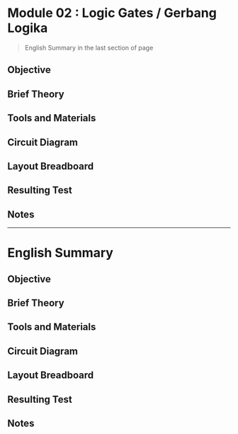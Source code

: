 # Module 02 : Logic Gates / Gerbang Logika
>English Summary in the last section of page

## Objective

## Brief Theory

## Tools and Materials

## Circuit Diagram

## Layout Breadboard

## Resulting Test

## Notes

---
# English Summary

## Objective

## Brief Theory

## Tools and Materials

## Circuit Diagram

## Layout Breadboard

## Resulting Test

## Notes


